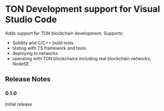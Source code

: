 # TON Development support for Visual Studio Code

Adds support for TON blockchain development. Supports:

- Solidity and C/C++ build tools
- testing with TS framework and tools
- deploying to networks
- operating with TON blockchains including real blockchain networks, NodeSE

## Release Notes

### 0.1.0

Initial release
